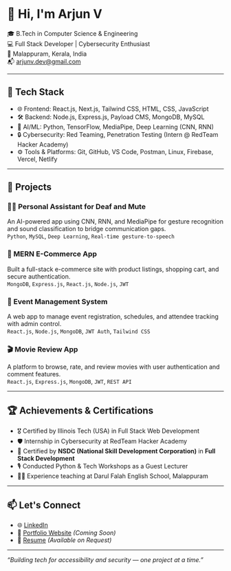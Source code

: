# 👋 Hi, I'm Arjun V

🎓 B.Tech in Computer Science & Engineering  
💻 Full Stack Developer | Cybersecurity Enthusiast  
📍 Malappuram, Kerala, India  
📬 arjunv.dev@gmail.com

---

## 🚀 Tech Stack

- 🌐 Frontend: React.js, Next.js, Tailwind CSS, HTML, CSS, JavaScript  
- 🛠️ Backend: Node.js, Express.js, Payload CMS, MongoDB, MySQL  
- 🧠 AI/ML: Python, TensorFlow, MediaPipe, Deep Learning (CNN, RNN)  
- 🔒 Cybersecurity: Red Teaming, Penetration Testing (Intern @ RedTeam Hacker Academy)  
- ⚙️ Tools & Platforms: Git, GitHub, VS Code, Postman, Linux, Firebase, Vercel, Netlify

---

## 📌 Projects

### 🧏‍♂️ Personal Assistant for Deaf and Mute  
An AI-powered app using CNN, RNN, and MediaPipe for gesture recognition and sound classification to bridge communication gaps.  
`Python`, `MySQL`, `Deep Learning`, `Real-time gesture-to-speech`

### 🛒 MERN E-Commerce App  
Built a full-stack e-commerce site with product listings, shopping cart, and secure authentication.  
`MongoDB`, `Express.js`, `React.js`, `Node.js`, `JWT`

### 🎫 Event Management System  
A web app to manage event registration, schedules, and attendee tracking with admin control.  
`React.js`, `Node.js`, `MongoDB`, `JWT Auth`, `Tailwind CSS`

### 🎬 Movie Review App  
A platform to browse, rate, and review movies with user authentication and comment features.  
`React.js`, `Express.js`, `MongoDB`, `JWT`, `REST API`

---

## 🏆 Achievements & Certifications

- 🎖️ Certified by Illinois Tech (USA) in Full Stack Web Development  
- 🛡️ Internship in Cybersecurity at RedTeam Hacker Academy  
- 📜 Certified by **NSDC (National Skill Development Corporation)** in **Full Stack Development**  
- 🎙️ Conducted Python & Tech Workshops as a Guest Lecturer  
- 🧑‍🏫 Experience teaching at Darul Falah English School, Malappuram

---

## 📫 Let's Connect

- 🌐 [LinkedIn](https://www.linkedin.com/in/arjunvcode)
- 💼 [Portfolio Website](#) *(Coming Soon)*
- 📁 [Resume](#) *(Available on Request)*

---

*“Building tech for accessibility and security — one project at a time.”*

